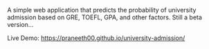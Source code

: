 A simple web application that predicts the probability of university admission based on GRE, TOEFL, GPA, and other factors. Still a beta version...

Live Demo: https://praneeth00.github.io/university-admission/
